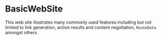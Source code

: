 BasicWebSite
===

This web site illustrates many commonly used features including but not limited to
link generation, action results and content negotiation, `RouteData` amongst others.
